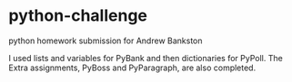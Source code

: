 # python-challenge
python homework submission for Andrew Bankston

I used lists and variables for PyBank and then dictionaries for PyPoll.
The Extra assignments, PyBoss and PyParagraph, are also completed. 
